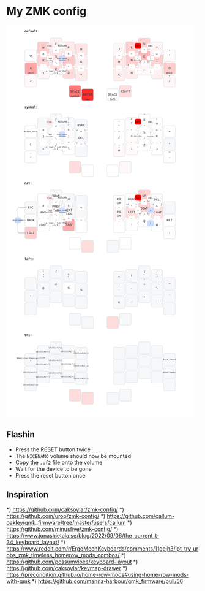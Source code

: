 # My ZMK config

![My ZMK Config](/keymap.svg)


## Flashin

* Press the RESET button twice
* The `NICENANO` volume should now be mounted
* Copy the `.uf2` file onto the volume
* Wait for the device to be gone
* Press the reset button once


## Inspiration

*) https://github.com/caksoylar/zmk-config/
*) https://github.com/urob/zmk-config/
*) https://github.com/callum-oakley/qmk_firmware/tree/master/users/callum
*) https://github.com/minusfive/zmk-config/
*) https://www.jonashietala.se/blog/2022/09/06/the_current_t-34_keyboard_layout/
*) https://www.reddit.com/r/ErgoMechKeyboards/comments/11gejh3/lpt_try_urobs_zmk_timeless_homerow_mods_combos/
*) https://github.com/possumvibes/keyboard-layout
*) https://github.com/caksoylar/keymap-drawer
*) https://precondition.github.io/home-row-mods#using-home-row-mods-with-qmk
*) https://github.com/manna-harbour/qmk_firmware/pull/56
